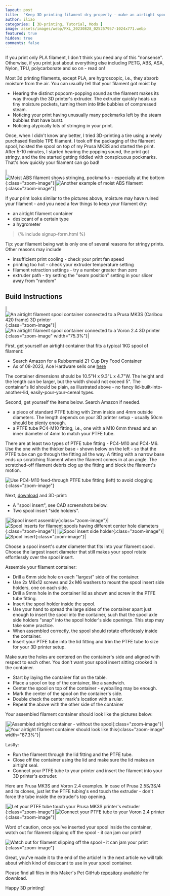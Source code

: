 ```yaml
---
layout: post
title:  "Keep 3D printing filament dry properly – make an airtight spool container"
author: iliao
categories: [ 3D-printing, Tutorial, Mods ]
image: assets/images/webp/PXL_20230828_025257957-1024x771.webp
featured: true
hidden: true
comments: false
---
```

If you print only PLA filament, I don't think you need any of this "nonsense". Otherwise, if you print just about everything else including PETG, ABS, ASA, Nylon, TPU, polycarbonate and so on - read on!

Most 3d printing filaments, except PLA, are hygroscopic, i.e., they absorb moisture from the air. You can usually tell that your filament got moist by

- Hearing the distinct popcorn-popping sound as the filament makes its way through the 3D printer's extruder. The extruder quickly heats up tiny moisture pockets, turning them into little bubbles of compressed steam.
- Noticing your print having unusually many pockmarks left by the steam bubbles that have burst.
- Noticing atypically lots of stringing in your print.

Once, when I didn't know any better, I tried 3D-printing a tire using a newly purchased flexible TPE filament. I took off the packaging of the filament spool, hoisted the spool on top of my Prusa MK3S and started the print. After 5-10 minutes, I started hearing the popping sound, the print got stringy, and the tire started getting riddled with conspicuous pockmarks. That's how quickly your filament can go bad!

|![Moist ABS filament shows stringing, pockmarks - especially at the bottom](/assets/images/webp/stringing-1.webp 'Moist ABS filament shows stringing, pockmarks - especially at the bottom'){:class="zoom-image"}|![Another example of moist ABS filament](/assets/images/webp/stringing-1.webp 'Another example of moist ABS filament'){:class="zoom-image"}|

If your print looks similar to the pictures above, moisture may have ruined your filament - and you need a few things to keep your filament dry:

- an airtight filament container
- desiccant of a certain type
- a hygrometer

<blockquote>{% include signup-form.html %}</blockquote>

Tip: your filament being wet is only one of several reasons for stringy prints. Other reasons may include

- insufficient print cooling - check your print fan speed
- printing too hot - check your extruder temperature setting
- filament retraction settings - try a number greater than zero
- extruder path - try setting the "seam position" setting in your slicer away from "random"

## Build Instructions

|![An airtight filament spool container connected to a Prusa MK3S (Caribou 420 frame) 3D printer](/assets/images/webp/PXL_20230828_025257957-1024x771.webp 'An airtight filament spool container connected to a Prusa MK3S (Caribou 420 frame) 3D printer'){:class="zoom-image"}|![An airtight filament spool container connected to a Voron 2.4 3D printer](/assets/images/webp/PXL_20230222_235706238-771x1024.webp 'An airtight filament spool container connected to a Voron 2.4 3D printer'){:class="zoom-image" width="75.3%"}|

First, get yourself an airtight container that fits a typical 1KG spool of filament:

- Search Amazon for a Rubbermaid 21-Cup Dry Food Container
- As of 08-2023, Ace Hardware sells one [here](https://www.acehardware.com/departments/home-and-decor/kitchen-utensils-and-gadgets/food-storage/6192892)

The container dimensions should be 10.5"H x 9.3"L x 4.7"W.  The height and the length can be larger, but the width should not exceed 5". The container's lid should be plain, as illustrated above - no fancy lid-built-into-another-lid, easily-pour-your-cereal types.

Second, get yourself the items below. Search Amazon if needed.

- a piece of standard PTFE tubing with 2mm inside and 4mm outside diameters. The length depends on your 3D printer setup - usually 50cm should be plenty enough.
- a PTFE tube PC4-M10 fitting, i.e., one with a M10 6mm thread and an inner diameter of 4mm to match your PTFE tube.

There are at least two types of PTFE tube fitting - PC4-M10 and PC4-M6. Use the one with the thicker base - shown below on the left - so that the PTFE tube can go through the fitting all the way. A fitting with a narrow base ends up scratching filament when the filament comes in at an angle. The scratched-off filament debris clog up the fitting and block the filament's motion.

![Use PC4-M10 feed-through PTFE tube fitting (left) to avoid clogging](/assets/images/webp/PXL_20230828_025111877_cropped-1024x756.webp 'Use PC4-M10 feed-through PTFE tube fitting (left) to avoid clogging'){:class="zoom-image"}

Next, [download](https://github.com/makerspet/filament_spool_holder/) and 3D-print:

- A "spool insert", see CAD screenshots below.
- Two spool insert "side holders".

|![Spool insert assembly](/assets/images/webp/spool-holder-assembly-1024x576.webp 'Spool insert assembly'){:class="zoom-image"}|![Spool inserts for filament spools having different center hole diameters](/assets/images/webp/PXL_20230905_004921284-1024x576.webp 'Spool inserts for filament spools having different center hole diameters'){:class="zoom-image"}|
|![Spool insert side holder](/assets/images/webp/spool-holder-axle-1024x576.webp 'Spool insert side holder'){:class="zoom-image"}|![Spool insert](/assets/images/webp/spool-insert-1024x576.webp 'Spool insert'){:class="zoom-image"}|

Choose a spool insert's outer diameter that fits into your filament spool. Choose the largest insert diameter that still makes your spool rotate effortlessly over the spool insert. 

Assemble your filament container:

- Drill a 6mm side hole on each "largest" side of the container.
- Use 2x M6x12 screws and 2x M6 washers to mount the spool insert side holders, one on each side.
- Drill a 9mm hole in the container lid as shown and screw in the PTFE tube fitting.
- Insert the spool holder inside the spool.
- Use your hand to spread the large sides of the container apart just enough to insert the spool into the container, such that the spool axle side holders "snap" into the spool holder's side openings. This step may take some practice.
- When assembled correctly, the spool should rotate effortlessly inside the container.
- Insert your PTFE tube into the lid fitting and trim the PTFE tube to size for your 3D printer setup.

Make sure the holes are centered on the container's side and aligned with respect to each other. You don't want your spool insert sitting crooked in the container.

- Start by laying the container flat on the table.
- Place a spool on top of the container, like a sandwich.
- Center the spool on top of the container - eyeballing may be enough.
- Mark the center of the spool on the container's side.
- Double check the center mark's location with a ruler.
- Repeat the above with the other side of the container

Your assembled filament container should look like the pictures below:

|![Assembled airtight container - without the spool](/assets/images/webp/PXL_20230827_211419899_cropped-1024x894.webp 'Assembled airtight container - without the spool'){:class="zoom-image"}|![Your airtight filament container should look like this](/assets/images/webp/PXL_20230827_211120454-771x1024.webp 'Your airtight filament container should look like this'){:class="zoom-image" width="87.3%"}|

Lastly:

- Run the filament through the lid fitting and the PTFE tube.
- Close off the container using the lid and make sure the lid makes an airtight seal.
- Connect your PTFE tube to your printer and insert the filament into your 3D printer's extruder.

Here are Prusa MK3S and Voron 2.4 examples. In case of Prusa 2.5S/3S/4 and its clones, just let the PTFE tubing's end touch the extruder - don't force the tube inside the extruder's top opening.

|![Let your PTFE tube touch your Prusa MK3S printer's extruder](/assets/images/webp/PXL_20230827_212045194-771x1024.webp 'Let your PTFE tube touch your Prusa MK3S printer extruder'){:class="zoom-image"}|![Connect your PTFE tube to your Voron 2.4 printer](/assets/images/webp/PXL_20230222_235726106-771x1024.webp 'Connect your PTFE tube to your Voron 2.4 printer'){:class="zoom-image"}|

<p></p>
Word of caution, once you've inserted your spool inside the container, watch out for filament slipping off the spool - it can jam our print!

![Watch out for filament slipping off the spool - it can jam your print](/assets/images/webp/PXL_20230828_025724476-771x1024.webp 'Watch out for filament slipping off the spool - it can jam your print'){:class="zoom-image"}

Great, you've made it to the end of the article! In the next article we will talk about which kind of desiccant to use in your spool container.

Please find all files in this Maker's Pet GitHub [repository](https://github.com/makerspet/filament_spool_holder/) available for download.

Happy 3D printing!

